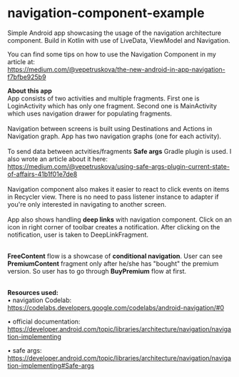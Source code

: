 # navigation-component-example
<p>Simple Android app showcasing the usage of the navigation architecture component. Build in Kotlin with use of LiveData, ViewModel and Navigation.</p>

You can find some tips on how to use the Navigation Component in my article at:<br>
https://medium.com/@vepetruskova/the-new-android-in-app-navigation-f7bfbe925b9

<b>About this app</b><br>
App consists of two activities and multiple fragments. First one is LoginActivity which has only one fragment. Second one is MainActivity which uses navigation drawer for populating fragments. 
<br><br>Navigation between screens is built using Destinations and Actions in Navigation graph. App has two navigation graphs (one for each activity). 
<br><br>To send data between actvities/fragments <b>Safe args</b> Gradle plugin is used. I also wrote an article about it here:<br>
https://medium.com/@vepetruskova/using-safe-args-plugin-current-state-of-affairs-41b1f01e7de8
<br><br>Navigation component also makes it easier to react to click events on items in Recycler view. There is no need to pass listener instance to adapter if you're only interested in navigating to another screen.
<br><br>App also shows handling <b>deep links</b> with navigation component. Click on an icon in right corner of toolbar creates a notification. After clicking on the notification, user is taken to DeepLinkFragment.

<br><b>FreeContent</b> flow is a showcase of <b>conditional navigation</b>. User can see <b>PremiumContent</b> fragment only after he/she has "bought" the premium version. So user has to go through <b>BuyPremium</b> flow at first.

<br><b>Resources used:</b><br>
• navigation Codelab: https://codelabs.developers.google.com/codelabs/android-navigation/#0

• official documentation: https://developer.android.com/topic/libraries/architecture/navigation/navigation-implementing

• safe args: https://developer.android.com/topic/libraries/architecture/navigation/navigation-implementing#Safe-args

